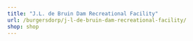 ```yaml
---
title: "J.L. de Bruin Dam Recreational Facility"
url: /burgersdorp/j-l-de-bruin-dam-recreational-facility/
shop: shop
---
```

